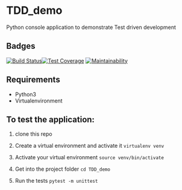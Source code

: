 # TDD_demo

Python console application to demonstrate Test driven development

## Badges

[![Build Status](https://travis-ci.org/patrickf949/TDD_demo.svg?branch=develop)](https://travis-ci.org/patrickf949/TDD_demo)[![Test Coverage](https://api.codeclimate.com/v1/badges/a99a88d28ad37a79dbf6/test_coverage)](https://codeclimate.com/github/codeclimate/codeclimate/test_coverage)
[![Maintainability](https://api.codeclimate.com/v1/badges/a99a88d28ad37a79dbf6/maintainability)](https://codeclimate.com/github/codeclimate/codeclimate/maintainability)

## Requirements
* Python3
* Virtualenvironment

## To test the application:
1. clone this repo

2. Create a virtual environment and activate it
```virtualenv venv```

3. Activate your virtual environment
```source venv/bin/activate```

4. Get into the project folder
```cd TDD_demo```

5. Run the tests
```pytest -m unittest```
